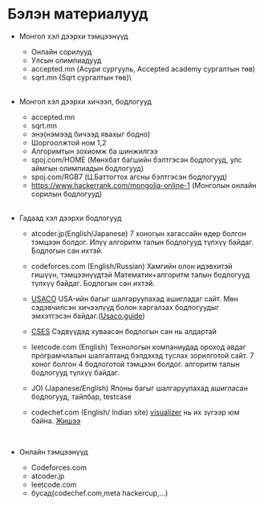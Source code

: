 ﻿# Бэлэн материалууд
* Монгол хэл дээрхи тэмцээнүүд
  * Онлайн сорилууд
  * Улсын олимпиадууд
  * accepted.mn (Асури сургууль, Accepted academy сургалтын төв)
  * sqrt.mn (Sqrt сургалтын төв)\
  <br>

* Монгол хэл дээрхи хичээл, бодлогууд
  * accepted.mn
  * sqrt.mn
  * энэ(нэмээд бичээд явахыг бодно)
  * Шоргоолжтой ном 1,2
  * Алгоримтын зохиомж ба шинжилгээ
  * spoj.com/HOME (Мөнхбат багшийн бэлтгэсэн бодлогууд, улс аймгын олимпиадын бодлогууд)
  * spoj.com/RGB7 (Ц.Баттогтох агсны бэлтгэсэн бодлогууд)
  * https://www.hackerrank.com/mongolia-online-1 (Монголын онлайн сорилын бодлогууд)
  <br>

* Гадаад хэл дээрхи бодлогууд
  * atcoder.jp(English/Japanese)
  7 хоногын хагассайн өдөр болгон тэмцээн болдог. 
  Илүү алгоритм талын бодлогууд түлхүү байдаг.
  Бодлогын сан ихтэй.
  * codeforces.com (English/Russian)
  Хамгийн олон идэвхитэй гишүүн, тэмцээнүүдтэй
  Математик+алгоритм талын бодлогууд түлхүү байдаг.
  Бодлогын сан ихтэй.
  * [USACO](https://usaco.org/)
    USA-ийн багыг шалгаруулахад ашигладаг сайт.
    Мөн сэдэвчилсэн хичээлүүд болон харгалзах бодлогуудыг эмхэтгэсэн байдаг.([Usaco.guide](https://usaco.guide/))
 
  * [CSES](https://cses.fi/problemset/)
    Сэдвүүдэд хуваасан бодлогын сан нь алдартай
 
   * leetcode.com (English)
  Технологын компаниудад ороход авдаг програмчлалын шалгалтанд бэлдэхэд туслах зорилготой сайт.
  7 хоног болгон 4 бодлоготой тэмцээн болдог.
  алгоритм талын бодлогууд түлхүү байдаг.
   * JOI (Japanese/English)
    Японы багыг шалгаруулахад ашигласан бодлогууд, тайлбар, testcase

   * codechef.com (English/ Indian site)
   [visualizer](https://www.codechef.com/cpp-online-compiler) нь их зүгээр юм байна. [Жишээ](https://www.codechef.com/code-visualizer/bcf56824dd8c6c604ee34f54d6031030)
  <br>

 * Онлайн тэмцээнүүд
   * Codeforces.com
   * atcoder.jp
   * leetcode.com
   * бусад(codechef.com,meta hackercup,...)